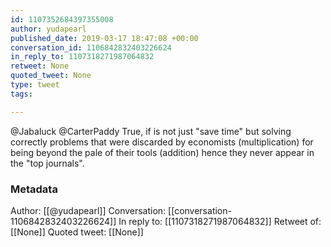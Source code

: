```yaml
---
id: 1107352684397355008
author: yudapearl
published_date: 2019-03-17 18:47:08 +00:00
conversation_id: 1106842832403226624
in_reply_to: 1107318271987064832
retweet: None
quoted_tweet: None
type: tweet
tags:

---
```


@Jabaluck @CarterPaddy True, if is not just "save time" but solving correctly  problems that were discarded by economists (multiplication) for being beyond the pale of their tools (addition) hence they never appear in the "top journals".

### Metadata

Author: [[@yudapearl]]
Conversation: [[conversation-1106842832403226624]]
In reply to: [[1107318271987064832]]
Retweet of: [[None]]
Quoted tweet: [[None]]
